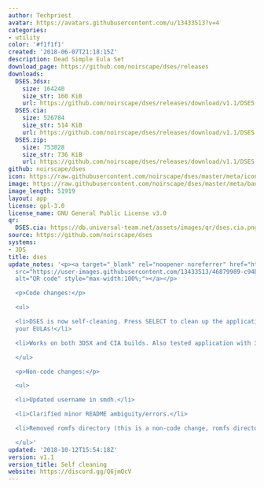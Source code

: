 ```yaml
---
author: Techpriest
avatar: https://avatars.githubusercontent.com/u/13433513?v=4
categories:
- utility
color: '#f1f1f1'
created: '2018-06-07T21:18:15Z'
description: Dead Simple Eula Set
download_page: https://github.com/noirscape/dses/releases
downloads:
  DSES.3dsx:
    size: 164240
    size_str: 160 KiB
    url: https://github.com/noirscape/dses/releases/download/v1.1/DSES.3dsx
  DSES.cia:
    size: 526784
    size_str: 514 KiB
    url: https://github.com/noirscape/dses/releases/download/v1.1/DSES.cia
  DSES.zip:
    size: 753828
    size_str: 736 KiB
    url: https://github.com/noirscape/dses/releases/download/v1.1/DSES.zip
github: noirscape/dses
icon: https://raw.githubusercontent.com/noirscape/dses/master/meta/icon.png
image: https://raw.githubusercontent.com/noirscape/dses/master/meta/banner.png
image_length: 51919
layout: app
license: gpl-3.0
license_name: GNU General Public License v3.0
qr:
  DSES.cia: https://db.universal-team.net/assets/images/qr/dses.cia.png
source: https://github.com/noirscape/dses
systems:
- 3DS
title: dses
update_notes: '<p><a target="_blank" rel="noopener noreferrer" href="https://user-images.githubusercontent.com/13433513/46879989-c94bfb80-ce47-11e8-8ab5-36f6fb0f061a.gif"><img
  src="https://user-images.githubusercontent.com/13433513/46879989-c94bfb80-ce47-11e8-8ab5-36f6fb0f061a.gif"
  alt="QR code" style="max-width:100%;"></a></p>

  <p>Code changes:</p>

  <ul>

  <li>DSES is now self-cleaning. Press SELECT to clean up the application after setting
  your EULAs!</li>

  <li>Works on both 3DSX and CIA builds. Also tested application with 3dslink.</li>

  </ul>

  <p>Non-code changes:</p>

  <ul>

  <li>Updated username in smdh.</li>

  <li>Clarified minor README ambiguity/errors.</li>

  <li>Removed romfs directory (this is a non-code change, romfs directory was unused.)</li>

  </ul>'
updated: '2018-10-12T15:54:18Z'
version: v1.1
version_title: Self cleaning
website: https://discord.gg/Q6jmQcV
---
```

